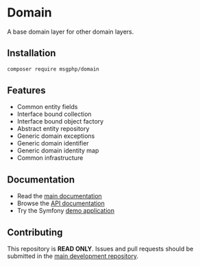 # Domain

A base domain layer for other domain layers.

## Installation

```bash
composer require msgphp/domain
```

## Features

- Common entity fields
- Interface bound collection
- Interface bound object factory
- Abstract entity repository
- Generic domain exceptions
- Generic domain identifier
- Generic domain identity map
- Common infrastructure

## Documentation

- Read the [main documentation](https://msgphp.github.io/docs/)
- Browse the [API documentation](https://msgphp.github.io/api/MsgPhp/Domain.html)
- Try the Symfony [demo application](https://github.com/msgphp/symfony-demo-app)

## Contributing

This repository is **READ ONLY**. Issues and pull requests should be submitted in the [main development repository](https://github.com/msgphp/msgphp).
